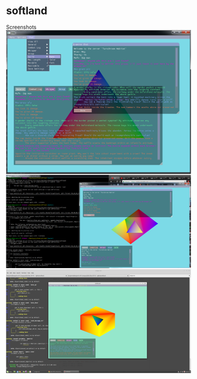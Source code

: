 # softland

Screenshots
![Alt text](/screenshots/0.png?raw=true "Initial UI concepts.")
![Alt text](/screenshots/1.png?raw=true "First geometry rendered (rust gfx) along with the UI.")
![Alt text](/screenshots/2.png?raw=true "Realtime menu data")
